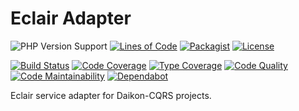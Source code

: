 # Eclair Adapter

![PHP Version Support](https://badgen.net/packagist/php/ngutech/eclair-adapter?color=blue)
[![Lines of Code](https://badgen.net/codeclimate/loc/NGUtech/eclair-adapter)](https://codeclimate.com/github/NGUtech/eclair-adapter/code?sort=-loc)
[![Packagist](https://badgen.net/packagist/name/ngutech/eclair-adapter?color=blue)](https://packagist.org/packages/ngutech/eclair-adapter)
[![License](https://badgen.net/github/license/ngutech/eclair-adapter)](https://github.com/ngutech/eclair-adapter/blob/master/LICENSE)

[![Build Status](https://badgen.net/travis/ngutech/eclair-adapter?label=build)](https://travis-ci.com/ngutech/eclair-adapter)
[![Code Coverage](https://badgen.net/codecov/c/github/ngutech/eclair-adapter)](https://codecov.io/gh/ngutech/eclair-adapter)
[![Type Coverage](https://shepherd.dev/github/ngutech/eclair-adapter/coverage.svg)](https://shepherd.dev/github/ngutech/eclair-adapter)
[![Code Quality](https://img.shields.io/scrutinizer/quality/g/ngutech/eclair-adapter/master)](https://scrutinizer-ci.com/g/ngutech/eclair-adapter/?branch=master)
[![Code Maintainability](https://badgen.net/codeclimate/maintainability/NGUtech/eclair-adapter)](https://codeclimate.com/github/NGUtech/eclair-adapter)
[![Dependabot](https://badgen.net/github/dependabot/ngutech/eclair-adapter)](https://github.com/ngutech/eclair-adapter/network/updates)

Eclair service adapter for Daikon-CQRS projects.
